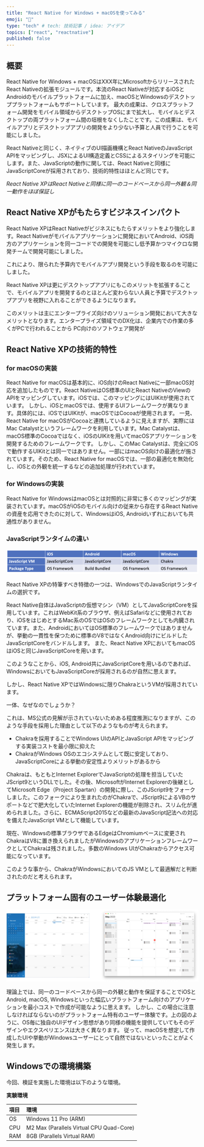 ```yaml
---
title: "React Native for Windows + macOSを使ってみる"
emoji: "🌟"
type: "tech" # tech: 技術記事 / idea: アイデア
topics: ["react", "reactnative"]
published: false
---
```


## 概要

React Native for Windows + macOSはXXX年にMicrosoftからリリースされたReact Nativeの拡張モジュールです。本流のReact Nativeが対応するiOSとAndroidのモバイルプラットフォームに加え、macOSとWindowsのデスクトッププラットフォームもサポートしています。
最大の成果は、クロスプラットフォーム開発をモバイル領域からデスクトップOSにまで拡大し、モバイルとデスクトップの両プラットフォーム間の垣根をなくしたことです。この成果は、モバイルアプリとデスクトップアプリの開発をより少ない予算と人員で行うことを可能にしました。

React Nativeと同じく、ネイティブのUI描画機構とReact NativeのJavaScript APIをマッピングし、JSXによるUI構造定義とCSSによるスタイリングを可能にします。また、JavaScriptの動作に関しては、React Nativeと同様にJavaScriptCoreが採用されており、技術的特性はほとんど同じです。

*React Native XPはReact Nativeと同様に同一のコードベースから同一外観＆同一動作をほぼ保証し*


## React Native XPがもたらすビジネスインパクト

React Native XPはReact Nativeがビジネスにもたらすメリットをより強化します。React Nativeがモバイルアプリケーションに開発においてAndroid、iOS両方のアプリケーションを同一コードでの開発を可能にし低予算かつマイクロな開発チームで開発可能にしました。

これにより、限られた予算内でモバイルアプリ開発という手段を取るのを可能にしました。

React Native XPは更にデスクトップアプリにもこのメリットを拡張することで、モバイルアプリを開発するのとほとんど変わらない人員と予算でデスクトップアプリを視野に入れることができるようになります。

このメリットは主にエンタープライズ向けのソリューション開発において大きなメリットとなります。エンタープライズ領域でのDX化は、企業内での作業の多くがPCで行われることから PC向けのソフトウェア開発が


## React Native XPの技術的特性

### for macOSの実装

React Native for macOSは基本的に、iOS向けのReact Nativeに一部macOS対応を追加したものです。React NativeはOS標準のUIとReact NativeのViewのAPIをマッピングしています。iOSでは、このマッピングにはUIKitが使用されています。
しかし、iOSとmacOSでは、使用するUIフレームワークが異なります。具体的には、iOSではUIKitが、macOSではCocoaが使用されます。
一見、React Native for macOSがCocoaと連携しているように見えますが、実際にはMac Catalystというフレームワークを利用しています。Mac Catalystは、macOS標準のCocoaではなく、iOSのUIKitを用いてmacOSアプリケーションを開発するためのフレームワークです。
しかし、このMac Catalystは、完全にiOSで動作するUIKitとは同一ではありません。一部にはmacOS向けの最適化が施されています。そのため、React Native for macOSでは、一部の最適化を無効化し、iOSとの外観を統一するなどの追加処理が行われています。

### for Windowsの実装

React Native for WindowsはmacOSとは対照的に非常に多くのマッピングが実装されています。macOSがiOSのモバイル向けの従来から存在するReact Nativeの資産を応用できたのに対して、WindowsはiOS, Androidいずれにおいても共通性がありません。

### JavaScriptランタイムの違い

![Comparison of JavaScript VM amoung each OS](/images/rn-xp/figure_001.png)

React Native XPの特筆すべき特徴の一つは、WindowsでのJavaScriptランタイムの選択です。

React Native自体はJavaScriptの仮想マシン（VM）としてJavaScriptCoreを採用しています。これはWebKit系のブラウザ、例えばSafariなどに使用されており、iOSをはじめとするMac系のOSではOSのフレームワークとしても内臓されています。また、AndroidにおいてはOS標準のフレームワークではありませんが、挙動の一貫性を保つために標準のV8ではなくAndroid向けにビルドしたJavaScriptCoreをバンドルします。
また、React Native XPにおいてもmacOSはiOSと同じJavaScriptCoreを用います。

このようなことから、iOS, Android共にJavaScriptCoreを用いるのであれば、WindowsにおいてもJavaScriptCoreが採用されるのが自然に思えます。

しかし、React Native XPではWindowsに限りChakraというVMが採用されています。

一体、なぜなのでしょうか？

これは、MS公式の見解が示されていないためある程度推測になりますが、このような手段を採用した理由として以下のようなものが考えられます。

- Chakraを採用することでWindows UIのAPIとJavaScript APIをマッピングする実装コストを最小限に抑えた
- ChakraがWindows OSのエコシステムとして既に安定しており、JavaScriptCoreによる挙動の安定性よりメリットがあるから

Chakraは、もともとInternet ExplorerでJavaScriptの処理を担当していたJScript9というDLLでした。その後、MicrosoftがInternet Explorerの後継としてMicrosoft Edge（Project Spartan）の開発に際し、このJScript9をフォークしました。このフォークにより生まれたのがChakraで、JScript9によるVBのサポートなどで肥大化していたInternet Explorerの機能が削除され、スリム化が進められました。さらに、ECMAScript2015などの最新のJavaScript記法への対応を備えたJavaScript VMとして機能しています。

現在、Windowsの標準ブラウザであるEdgeはChromiumベースに変更されChakraはV8に置き換えられましたがWindowsのアプリケーションフレームワークとしてChakraは残されました。多数のWindows UIがChakraからアクセス可能になっています。

このような事から、ChakraがWindowsにおいてのJS VMとして最適解だと判断されたのだと考えられます。



## プラットフォーム固有のユーザー体験最適化

![](/images/rn-xp/pic1.png)

理論上では、同一のコードベースから同一の外観と動作を保証することでiOSとAndroid, macOS, Windowsといった幅広いプラットフォーム向けのアプリケーションを最小コストで作成が可能なように思えます。
しかし、この場合に注意しなければならないのがプラットフォーム特有のユーザー体験です。上の図のように、OS毎に独自のUIデザイン思想があり同様の機能を提供していてもそのデザインやエクスペリエンスは大きく異なります。
従って、macOSを想定して作成したUIや挙動がWindowsユーザーにとって自然ではないといったことがよく発生します。

## Windowsでの環境構築

今回、検証を実施した環境は以下のような環境。

**実験環境**

| 項目  | 環境  |
|:----------|:----------|
| OS | Windows 11 Pro (ARM) |
| CPU | M2 Max (Parallels Virtual CPU Quad-Core) |
| RAM | 8GB (Parallels Virtual RAM) |




